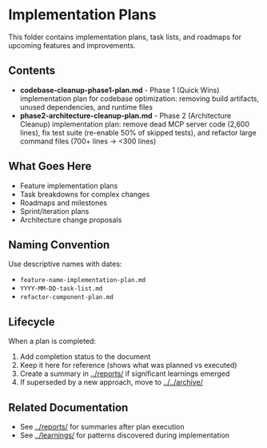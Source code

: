 # Implementation Plans

This folder contains implementation plans, task lists, and roadmaps for upcoming features and improvements.

## Contents

- **codebase-cleanup-phase1-plan.md** - Phase 1 (Quick Wins) implementation plan for codebase optimization: removing build artifacts, unused dependencies, and runtime files
- **phase2-architecture-cleanup-plan.md** - Phase 2 (Architecture Cleanup) implementation plan: remove dead MCP server code (2,600 lines), fix test suite (re-enable 50% of skipped tests), and refactor large command files (700+ lines → <300 lines)

## What Goes Here

- Feature implementation plans
- Task breakdowns for complex changes
- Roadmaps and milestones
- Sprint/iteration plans
- Architecture change proposals

## Naming Convention

Use descriptive names with dates:
- `feature-name-implementation-plan.md`
- `YYYY-MM-DD-task-list.md`
- `refactor-component-plan.md`

## Lifecycle

When a plan is completed:
1. Add completion status to the document
2. Keep it here for reference (shows what was planned vs executed)
3. Create a summary in [../reports/](../reports/) if significant learnings emerged
4. If superseded by a new approach, move to [../../archive/](../../archive/)

## Related Documentation

- See [../reports/](../reports/) for summaries after plan execution
- See [../learnings/](../learnings/) for patterns discovered during implementation
